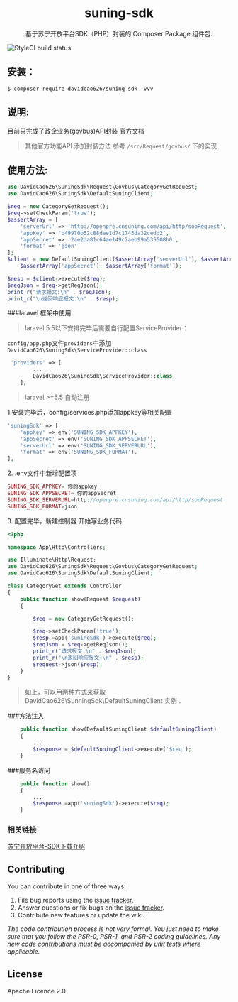 <h1 align="center"> suning-sdk</h1>

<p align="center"> 基于苏宁开放平台SDK（PHP）封装的 Composer Package 组件包.</p>

![StyleCI build status](https://github.styleci.io/repos/151113500/shield) 

## 安装：

```shell
$ composer require davidcao626/suning-sdk -vvv
```
## 说明:
目前只完成了政企业务(govbus)API封装
[官方文档](http://openpre.cnsuning.com/ospos/apipage/toApiListMenu.do)

>其他官方功能API 添加封装方法 参考 
`/src/Request/govbus/`
下的实现

## 使用方法:
```php
use DavidCao626\SuningSdk\Request\Govbus\CategoryGetRequest;
use DavidCao626\SuningSdk\DefaultSuningClient;
```
```php
$req = new CategoryGetRequest();
$req->setCheckParam('true');
$assertArray = [
    'serverUrl' => 'http://openpre.cnsuning.com/api/http/sopRequest',
    'appKey' => 'b49970b52c88dee1d7c1743da32cedd2',
    'appSecret' => '2ae2da81c64ae149c2aeb99a535508b0',
    'format' => 'json'
];
$client = new DefaultSuningClient($assertArray['serverUrl'], $assertArray['appKey'],
    $assertArray['appSecret'], $assertArray['format']);

$resp = $client->execute($req);
$reqJson = $req->getReqJson();
print_r("请求报文:\n" . $reqJson);
print_r("\n返回响应报文:\n" . $resp);

```
###laravel 框架中使用


>laravel 5.5以下安排完毕后需要自行配置ServiceProvider：

`config/app.php`文件`providers`中添加
`DavidCao626\SuningSdk\ServiceProvider::class`
```php
 'providers' => [
        ...
        DavidCao626\SuningSdk\ServiceProvider::class
    ],
```
>laravel >=5.5 自动注册


<p>1.安装完毕后，config/services.php添加appkey等相关配置</p>

```php
'suningSdk' => [
    'appKey' => env('SUNING_SDK_APPKEY'),
    'appSecret' => env('SUNING_SDK_APPSECRET'),
    'serverUrl' => env('SUNING_SDK_SERVERURL'),
    'format' => env('SUNING_SDK_FORMAT'),
],
```
<p>2. .env文件中新增配置项</p>

```php
SUNING_SDK_APPKEY= 你的appkey
SUNING_SDK_APPSECRET= 你的appSecret
SUNING_SDK_SERVERURL=http://openpre.cnsuning.com/api/http/sopRequest
SUNING_SDK_FORMAT=json
```
<p>3. 配置完毕，新建控制器 开始写业务代码</p>

```php
<?php

namespace App\Http\Controllers;

use Illuminate\Http\Request;
use DavidCao626\SuningSdk\Request\Govbus\CategoryGetRequest;
use DavidCao626\SuningSdk\DefaultSuningClient;

class CategoryGet extends Controller
{
    public function show(Request $request)
    {

        $req = new CategoryGetRequest();

        $req->setCheckParam('true');
        $resp =app('suningSdk')->execute($req);
        $reqJson = $req->getReqJson();
        print_r("请求报文:\n" . $reqJson);
        print_r("\n返回响应报文:\n" . $resp);
        $request->json($resp);
    }
}
```
>如上，可以用两种方式来获取 DavidCao626\SunningSdk\DefaultSuningClient 实例：

###方法注入
```php
    public function show(DefaultSuningClient $defaultSuningClient) 
    {
        ...
        $response = $defaultSuningClient->execute('$req');
    }
```
###服务名访问
```php
    public function show() 
    {
        ...
        $response =app('suningSdk')->execute($req);
    }
```



### 相关链接
[苏宁开放平台-SDK下载介绍](http://openpre.cnsuning.com/ospos/apipage/toDocContent.do?menuId=28) 

## Contributing

You can contribute in one of three ways:

1. File bug reports using the [issue tracker](https://github.com/davidcao626/suning-sdk/issues).
2. Answer questions or fix bugs on the [issue tracker](https://github.com/davidcao626/suning-sdk/issues).
3. Contribute new features or update the wiki.

_The code contribution process is not very formal. You just need to make sure that you follow the PSR-0, PSR-1, and PSR-2 coding guidelines. Any new code contributions must be accompanied by unit tests where applicable._

## License

Apache Licence 2.0

